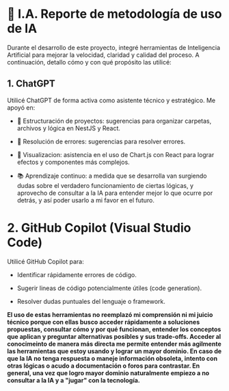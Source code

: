 # 🧠 I.A. Reporte de metodología de uso de IA

Durante el desarrollo de este proyecto, integré herramientas de Inteligencia Artificial para mejorar la velocidad, claridad y calidad del proceso. A continuación, detallo cómo y con qué propósito las utilicé:

## 1. ChatGPT

Utilicé ChatGPT de forma activa como asistente técnico y estratégico. Me apoyó en:

- 🧱 Estructuración de proyectos: sugerencias para organizar carpetas, archivos y lógica en NestJS y React.

- 🔧 Resolución de errores: sugerencias para resolver errores.

- 🎨 Visualizacion: asistencia en el uso de Chart.js con React para lograr efectos y componentes más complejos.

- 📚 Aprendizaje continuo: a medida que se desarrolla van surgiendo dudas sobre el verdadero funcionamiento de ciertas lógicas, y aprovecho de consultar a la IA para entender mejor lo que ocurre por detrás, y así poder usarlo a mi favor en el futuro.

# 2. GitHub Copilot (Visual Studio Code)

Utilicé GitHub Copilot para:

- Identificar rápidamente errores de código.

- Sugerir lineas de código potencialmente útiles (code generation).

- Resolver dudas puntuales del lenguaje o framework.


**El uso de estas herramientas no reemplazó mi comprensión ni mi juicio técnico porque con ellas busco acceder rápidamente a soluciones propuestas, consultar cómo y por qué funcionan, entender los conceptos que aplican y preguntar alternativas posibles y sus trade-offs. Acceder al conocimeinto de manera más directa me permite entender más agilmente las herramientas que estoy usando y lograr un mayor dominio. En caso de que la IA no tenga respuesta o maneje información obsoleta, intento con otras lógicas o acudo a documentación o foros para contrastar. En general, una vez que logro mayor dominio naturalmente empiezo a no consultar a la IA y a "jugar" con la tecnología.**